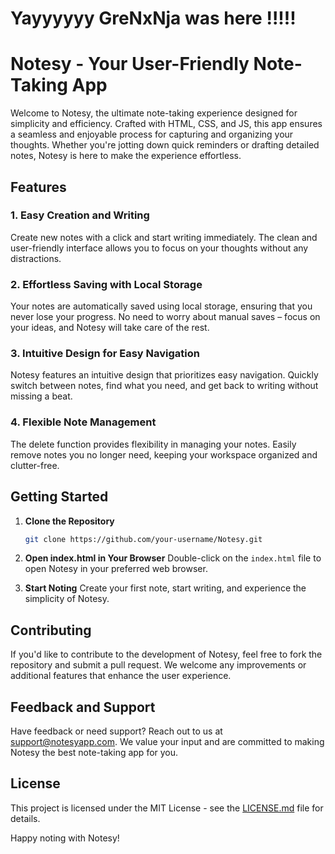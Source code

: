 # Yayyyyyy GreNxNja was here !!!!!

# Notesy - Your User-Friendly Note-Taking App

Welcome to Notesy, the ultimate note-taking experience designed for simplicity and efficiency. Crafted with HTML, CSS, and JS, this app ensures a seamless and enjoyable process for capturing and organizing your thoughts. Whether you're jotting down quick reminders or drafting detailed notes, Notesy is here to make the experience effortless.

## Features

### 1. Easy Creation and Writing

Create new notes with a click and start writing immediately. The clean and user-friendly interface allows you to focus on your thoughts without any distractions.

### 2. Effortless Saving with Local Storage

Your notes are automatically saved using local storage, ensuring that you never lose your progress. No need to worry about manual saves – focus on your ideas, and Notesy will take care of the rest.

### 3. Intuitive Design for Easy Navigation

Notesy features an intuitive design that prioritizes easy navigation. Quickly switch between notes, find what you need, and get back to writing without missing a beat.

### 4. Flexible Note Management

The delete function provides flexibility in managing your notes. Easily remove notes you no longer need, keeping your workspace organized and clutter-free.

## Getting Started

1. **Clone the Repository**

   ```bash
   git clone https://github.com/your-username/Notesy.git
   ```

2. **Open index.html in Your Browser**
   Double-click on the `index.html` file to open Notesy in your preferred web browser.

3. **Start Noting**
   Create your first note, start writing, and experience the simplicity of Notesy.

## Contributing

If you'd like to contribute to the development of Notesy, feel free to fork the repository and submit a pull request. We welcome any improvements or additional features that enhance the user experience.

## Feedback and Support

Have feedback or need support? Reach out to us at support@notesyapp.com. We value your input and are committed to making Notesy the best note-taking app for you.

## License

This project is licensed under the MIT License - see the [LICENSE.md](LICENSE.md) file for details.

Happy noting with Notesy!
